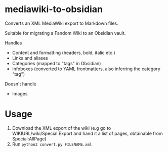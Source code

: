 # mediawiki-to-obsidian
Converts an XML MediaWiki export to Markdown files.

Suitable for migrating a Fandom Wiki to an Obsidian vault.

Handles
- Content and formatting (headers, bold, italic etc.)
- Links and aliases
- Categories (mapped to "tags" in Obsidian)
- Infoboxes (converted to YAML frontmatters, also inferring the category "tag")

Doesn't handle
- Images

# Usage
1. Download the XML export of the wiki (e.g go to WIKIURL/wiki/Special:Export and hand it a list of pages, obtainable from Special:AllPage)
2. Run `python3 convert.py FILENAME.xml`

